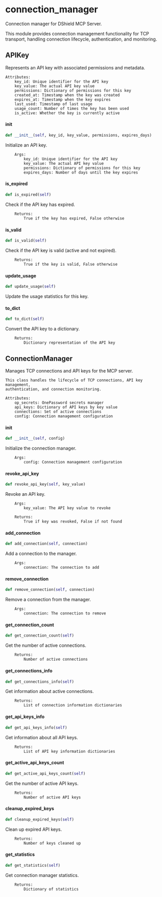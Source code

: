 # connection_manager

Connection manager for DShield MCP Server.

This module provides connection management functionality for TCP transport,
handling connection lifecycle, authentication, and monitoring.

## APIKey

Represents an API key with associated permissions and metadata.

    Attributes:
        key_id: Unique identifier for the API key
        key_value: The actual API key value
        permissions: Dictionary of permissions for this key
        created_at: Timestamp when the key was created
        expires_at: Timestamp when the key expires
        last_used: Timestamp of last usage
        usage_count: Number of times the key has been used
        is_active: Whether the key is currently active

#### __init__

```python
def __init__(self, key_id, key_value, permissions, expires_days)
```

Initialize an API key.

        Args:
            key_id: Unique identifier for the API key
            key_value: The actual API key value
            permissions: Dictionary of permissions for this key
            expires_days: Number of days until the key expires

#### is_expired

```python
def is_expired(self)
```

Check if the API key has expired.

        Returns:
            True if the key has expired, False otherwise

#### is_valid

```python
def is_valid(self)
```

Check if the API key is valid (active and not expired).

        Returns:
            True if the key is valid, False otherwise

#### update_usage

```python
def update_usage(self)
```

Update the usage statistics for this key.

#### to_dict

```python
def to_dict(self)
```

Convert the API key to a dictionary.

        Returns:
            Dictionary representation of the API key

## ConnectionManager

Manages TCP connections and API keys for the MCP server.

    This class handles the lifecycle of TCP connections, API key management,
    authentication, and connection monitoring.

    Attributes:
        op_secrets: OnePassword secrets manager
        api_keys: Dictionary of API keys by key value
        connections: Set of active connections
        config: Connection management configuration

#### __init__

```python
def __init__(self, config)
```

Initialize the connection manager.

        Args:
            config: Connection management configuration

#### revoke_api_key

```python
def revoke_api_key(self, key_value)
```

Revoke an API key.

        Args:
            key_value: The API key value to revoke

        Returns:
            True if key was revoked, False if not found

#### add_connection

```python
def add_connection(self, connection)
```

Add a connection to the manager.

        Args:
            connection: The connection to add

#### remove_connection

```python
def remove_connection(self, connection)
```

Remove a connection from the manager.

        Args:
            connection: The connection to remove

#### get_connection_count

```python
def get_connection_count(self)
```

Get the number of active connections.

        Returns:
            Number of active connections

#### get_connections_info

```python
def get_connections_info(self)
```

Get information about active connections.

        Returns:
            List of connection information dictionaries

#### get_api_keys_info

```python
def get_api_keys_info(self)
```

Get information about all API keys.

        Returns:
            List of API key information dictionaries

#### get_active_api_keys_count

```python
def get_active_api_keys_count(self)
```

Get the number of active API keys.

        Returns:
            Number of active API keys

#### cleanup_expired_keys

```python
def cleanup_expired_keys(self)
```

Clean up expired API keys.

        Returns:
            Number of keys cleaned up

#### get_statistics

```python
def get_statistics(self)
```

Get connection manager statistics.

        Returns:
            Dictionary of statistics
